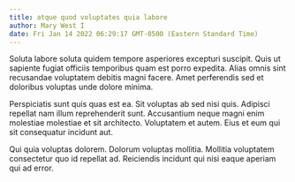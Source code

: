```yaml
---
title: atque quod voluptates quia labore
author: Mary West I
date: Fri Jan 14 2022 06:29:17 GMT-0500 (Eastern Standard Time)
---
```

Soluta labore soluta quidem tempore asperiores excepturi suscipit. Quis ut sapiente fugiat officiis temporibus quam est porro expedita. Alias omnis sint recusandae voluptatem debitis magni facere. Amet perferendis sed et doloribus voluptas unde dolore minima.

 Perspiciatis sunt quis quas est ea. Sit voluptas ab sed nisi quis. Adipisci repellat nam illum reprehenderit sunt. Accusantium neque magni enim molestiae molestiae et sit architecto. Voluptatem et autem. Eius et eum qui sit consequatur incidunt aut.

 Qui quia voluptas dolorem. Dolorum voluptas mollitia. Mollitia voluptatem consectetur quo id repellat ad. Reiciendis incidunt qui nisi eaque aperiam qui ad error.